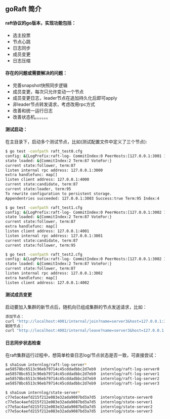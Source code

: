## goRaft 简介

#### raft协议的go版本，实现功能包括：

-  选主投票
- 节点心跳
- 日志同步
- 成员变更
- 日志压缩

#### 存在的问题或需要解决的问题：

- 完善snapshot快照同步逻辑
- 成员变更，每次只允许变动一个节点
- 成员变更日志，leader节点在追加持久化后即可apply
- 非leader节点转发请求，考虑改用rpc方式
- 改善和统一运行日志
- 改善状态机。。。。。。

#### 测试启动：

在主目录下，启动多个测试节点，比如(测试配置文件中定义了三个节点):
```bash
$ go test -confpath raft_test0.cfg
config: &{LogPrefix:raft-log- CommitIndex:0 PeerHosts:[127.0.0.1:3001 127.0.0.1:3002 127.0.0.1:3000] Host:127.0.0.1:3000 Client:127.0.0.1:4000 Name:server0}
state loaded: &{CommitIndex:2 Term:87 VoteFor:}
current state:follower, term:87
listen internal rpc address: 127.0.0.1:3000
extra handlefunc: map[]
listen client address: 127.0.0.1:4000
current state:candidate, term:87
current state:leader, term:95
To rewrite configuration to persistent storage.
Appendentries succeeded: 127.0.0.1:3003 Success:true Term:95 Index:4 
```
```bash
$ go test -confpath raft_test1.cfg
config: &{LogPrefix:raft-log- CommitIndex:0 PeerHosts:[127.0.0.1:3002 127.0.0.1:3000 127.0.0.1:3001] Host:127.0.0.1:3001 Client:127.0.0.1:4001 Name:server1}
state loaded: &{CommitIndex:2 Term:87 VoteFor:}
current state:follower, term:87
extra handlefunc: map[]
listen client address: 127.0.0.1:4001
listen internal rpc address: 127.0.0.1:3001
current state:candidate, term:87
current state:follower, term:95
```
```bash
$ go test -confpath raft_test2.cfg
config: &{LogPrefix:raft-log- CommitIndex:0 PeerHosts:[127.0.0.1:3002 127.0.0.1:3000 127.0.0.1:3001] Host:127.0.0.1:3002 Client:127.0.0.1:4002 Name:server2}
state loaded: &{CommitIndex:2 Term:87 VoteFor:}
current state:follower, term:87
listen internal rpc address: 127.0.0.1:3002
extra handlefunc: map[]
listen client address: 127.0.0.1:4002
```
#### 测试成员变更

启动要加入集群的新节点后，随机向已组成集群的节点发送请求，比如：

```bash
添加节点：
curl "http://localhost:4001/internal/join?name=server3&host=127.0.0.1:3003"
剔除节点：
curl "http://localhost:4002/internal/leave?name=server3&host=127.0.0.1:3003"
```
#### 日志同步状态检查

在raft集群运行过程中，想简单检查日志log/节点状态是否一致，可直接尝试：

```bash
$ sha1sum internlog/raft-log-server*
ae58578bc6513c96eb79714c45cddadbbc2d7eb9  internlog/raft-log-server0
ae58578bc6513c96eb79714c45cddadbbc2d7eb9  internlog/raft-log-server1
ae58578bc6513c96eb79714c45cddadbbc2d7eb9  internlog/raft-log-server2
ae58578bc6513c96eb79714c45cddadbbc2d7eb9  internlog/raft-log-server3

$ sha1sum internlog/state-server*
c77e5ac4aefd215f212e083e32ada9087bd3a7d5  internlog/state-server0
c77e5ac4aefd215f212e083e32ada9087bd3a7d5  internlog/state-server1
c77e5ac4aefd215f212e083e32ada9087bd3a7d5  internlog/state-server2
c77e5ac4aefd215f212e083e32ada9087bd3a7d5  internlog/state-server3
```
